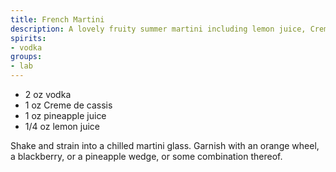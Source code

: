 ```yaml
---
title: French Martini
description: A lovely fruity summer martini including lemon juice, Creme de cassis, and pineapple juice.
spirits:
- vodka
groups:
- lab
---
```


- 2 oz vodka
- 1 oz Creme de cassis
- 1 oz pineapple juice
- 1/4 oz lemon juice

Shake and strain into a chilled martini glass.  Garnish with an orange wheel,
a blackberry, or a pineapple wedge, or some combination thereof.
